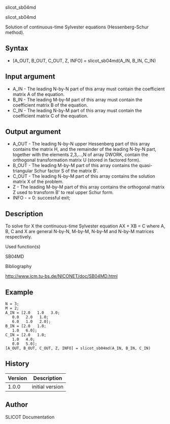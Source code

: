 



slicot_sb04md


slicot_sb04md

Solution of continuous-time Sylvester equations (Hessenberg-Schur method).

## Syntax

- [A_OUT, B_OUT, C_OUT, Z, INFO] = slicot_sb04md(A_IN, B_IN, C_IN)

## Input argument

 - A_IN - The leading N-by-N part of this array must contain the coefficient matrix A of the equation.
 - B_IN - The leading M-by-M part of this array must contain the coefficient matrix B of the equation.
 - C_IN - The leading N-by-M part of this array must contain the coefficient matrix C of the equation.

## Output argument

 - A_OUT - The leading N-by-N upper Hessenberg part of this array contains the matrix H, and the remainder of the leading N-by-N part, together with the elements 2,3,...,N of array DWORK, contain the orthogonal transformation matrix U (stored in factored form).
 - B_OUT - The leading M-by-M part of this array contains the quasi-triangular Schur factor S of the matrix B'.
 - C_OUT - The leading N-by-M part of this array contains the solution matrix X of the problem.
 - Z - The leading M-by-M part of this array contains the orthogonal matrix Z used to transform B' to real upper Schur form.
 - INFO - = 0:  successful exit;

## Description


  <p> To solve for X the continuous-time Sylvester equation AX + XB = C where A, B, C and X are general N-by-N, M-by-M, N-by-M and N-by-M matrices respectively.</p>


Used function(s)

SB04MD

Bibliography

http://www.icm.tu-bs.de/NICONET/doc/SB04MD.html

## Example

```Nelson
N = 3;
M = 2;
A_IN = [2.0   1.0   3.0;
   0.0   2.0   1.0;
   6.0   1.0   2.0];
B_IN = [2.0   1.0;
   1.0   6.0];
C_IN = [2.0   1.0;
   1.0   4.0;
   0.0   5.0];
[A_OUT, B_OUT, C_OUT, Z, INFO] = slicot_sb04md(A_IN, B_IN, C_IN)
```

## History

|Version|Description|
|------|------|
|1.0.0|initial version|


## Author

SLICOT Documentation



